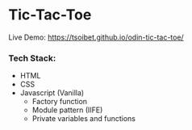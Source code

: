# Tic-Tac-Toe

Live Demo: https://tsoibet.github.io/odin-tic-tac-toe/

### Tech Stack:
- HTML
- CSS
- Javascript (Vanilla)
  - Factory function
  - Module pattern (IIFE)
  - Private variables and functions
